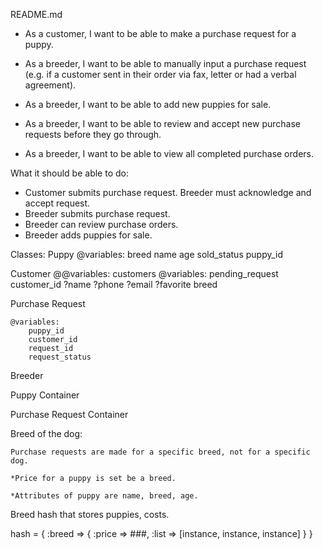 README.md

- As a customer, I want to be able to make a purchase request for a puppy.

- As a breeder, I want to be able to manually input a purchase request (e.g. if a customer sent in their order via fax, letter or had a verbal agreement).

- As a breeder, I want to be able to add new puppies for sale.

- As a breeder, I want to be able to review and accept new purchase requests before they go through.

- As a breeder, I want to be able to view all completed purchase orders.

What it should be able to do:
- Customer submits purchase request. Breeder must acknowledge and accept request.
- Breeder submits purchase request.
- Breeder can review purchase orders.
- Breeder adds puppies for sale.

Classes:
Puppy
	@variables:
		breed
		name
		age
		sold_status
		puppy_id

Customer
	@@variables:
		customers
	@variables:
		pending_request
		customer_id
		?name
		?phone
		?email
		?favorite breed

Purchase Request

	@variables:
		puppy_id
		customer_id
		request_id
		request_status

Breeder

Puppy Container

Purchase Request Container



Breed of the dog:

	Purchase requests are made for a specific breed, not for a specific dog.

	*Price for a puppy is set be a breed.

	*Attributes of puppy are name, breed, age.

Breed hash that stores puppies, costs.


hash = {
	:breed => {
		:price => ###,
		:list => [instance, instance, instance]
	}
}